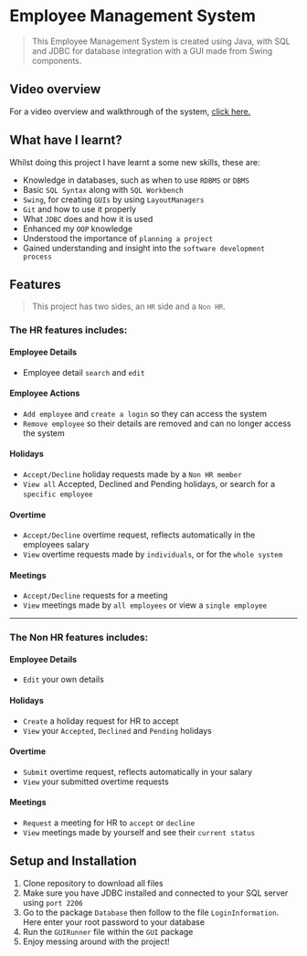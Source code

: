 # Employee Management System
> This Employee Management System is created using Java, with SQL and JDBC for database integration with a GUI made from Swing components.

## Video overview
For a video overview and walkthrough of the system, [click here.](https://www.youtube.com/watch?v=s-lCvcfUfN0&feature=youtu.be)

## What have I learnt?
Whilst doing this project I have learnt a some new skills, these are:
* Knowledge in databases, such as when to use `RDBMS` or `DBMS`
* Basic `SQL Syntax` along with `SQL Workbench`
* `Swing`, for creating `GUIs` by using `LayoutManagers`
* `Git` and how to use it properly
* What `JDBC` does and how it is used
* Enhanced my `OOP` knowledge
* Understood the importance of `planning a project`
* Gained understanding and insight into the `software development process`

## Features
> This project has two sides, an `HR` side and a `Non HR`.

### The HR features includes:
#### Employee Details
* Employee detail `search` and `edit`

#### Employee Actions
* `Add employee` and `create a login` so they can access the system
* `Remove employee` so their details are removed and can no longer access the system

#### Holidays

* `Accept/Decline` holiday requests made by a `Non HR member`
* `View all` Accepted, Declined and Pending holidays, or search for a `specific employee`

#### Overtime
* `Accept/Decline` overtime request, reflects automatically in the employees salary
* `View` overtime requests made by `individuals`, or for the `whole system`

#### Meetings
* `Accept/Decline` requests for a meeting
* `View` meetings made by `all employees` or view a `single employee`
***
### The Non HR features includes:
#### Employee Details
* `Edit` your own details

#### Holidays
* `Create` a holiday request for HR to accept
* `View` your `Accepted`, `Declined` and `Pending` holidays

#### Overtime
* `Submit` overtime request, reflects automatically in your salary
* `View` your submitted overtime requests

#### Meetings
* `Request` a meeting for HR to `accept` or `decline`
* `View` meetings made by yourself and see their `current status`

## Setup and Installation
1. Clone repository to download all files
2. Make sure you have JDBC installed and connected to your SQL server using `port 2206`
3. Go to the package `Database` then follow to the file `LoginInformation`. Here enter your root password to your database
4. Run the `GUIRunner` file within the `GUI` package
5. Enjoy messing around with the project!
